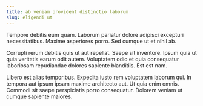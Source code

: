 ```yaml
---
title: ab veniam provident distinctio laborum
slug: eligendi ut
---
```


Tempore debitis eum quam. Laborum pariatur dolore adipisci excepturi necessitatibus. Maxime asperiores porro. Sed cumque ut et nihil ab.

Corrupti rerum debitis quis ut aut repellat. Saepe sit inventore. Ipsum quia ut quia veritatis earum odit autem. Voluptatem odio et quia consequatur laboriosam repudiandae dolores sapiente blanditiis. Est est nam.

Libero est alias temporibus. Expedita iusto rem voluptatem laborum qui. In tempora aut ipsum ipsam maxime architecto aut. Ut quia enim omnis. Commodi sit saepe perspiciatis porro consequatur. Dolorem veniam ut cumque sapiente maiores.
